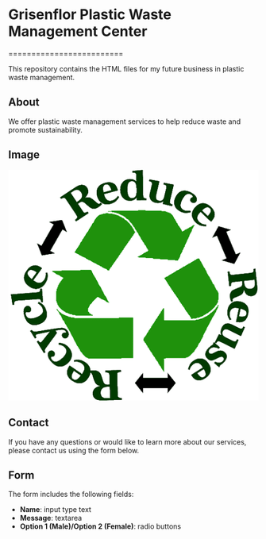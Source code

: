# Grisenflor Plastic Waste Management Center
=========================

This repository contains the HTML files for my future business in plastic waste management.

## About
We offer plastic waste management services to help reduce waste and promote sustainability.

## Image
![Plastic Waste Management Logo](logo_green.png)

## Contact
If you have any questions or would like to learn more about our services, please contact us using the form below.

## Form
The form includes the following fields:

* **Name**: input type text
* **Message**: textarea
* **Option 1 (Male)/Option 2 (Female)**: radio buttons
